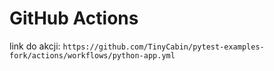 # GitHub Actions

link do akcji: `https://github.com/TinyCabin/pytest-examples-fork/actions/workflows/python-app.yml`